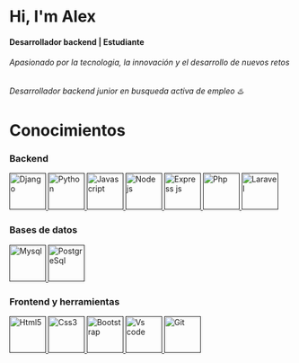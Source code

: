 # Hi, I'm Alex

#### Desarrollador backend | Estudiante
###### Apasionado por la tecnologia, la innovación y el desarrollo de nuevos retos
###### Desarrollador backend junior en busqueda *activa* de empleo ♨️

# Conocimientos
### Backend
<p align="left">
 <a href="" target="_blank"> 
  <img src="https://github.com/Aceballos15/profile/blob/master/img/django-plain-wordmark.svg" alt="Django" width="65" height="65"/> 
 </a> 
  <a href="" target="_blank"> 
  <img src="https://github.com/Aceballos15/profile/blob/master/img/python-original.svg" alt="Python" width="65" height="65"/> 
 </a>  
 <a href="" target="_blank"> 
  <img src="https://github.com/Aceballos15/profile/blob/master/img/javascript-original.svg" alt="Javascript" width="65" height="65"/> 
 </a> 
   <a href="" target="_blank"> 
  <img src="https://github.com/Aceballos15/profile/blob/master/img/nodejs-original-wordmark.svg" alt="Node js" width="65" height="65"/> 
 </a> 
   <a href="" target="_blank"> 
  <img src="https://github.com/Aceballos15/profile/blob/master/img/express-original-wordmark.svg" alt="Express js" width="65" height="65"/> 
 </a> 
   <a href="" target="_blank"> 
  <img src="https://github.com/Aceballos15/profile/blob/master/img/php-original.svg" alt="Php" width="65" height="65"/> 
 </a> 
   <a href="" target="_blank"> 
  <img src="https://github.com/Aceballos15/profile/blob/master/img/laravel-plain.svg" alt="Laravel" width="65" height="65"/> 
 </a> 
</p>  
  
### Bases de datos
                                                                                                                          
<p align="left">
 <a href="" target="_blank"> 
  <img src="https://github.com/Aceballos15/profile/blob/master/img/mysql-original-wordmark.svg" alt="Mysql" width="65" height="65"/> 
 </a> 
   <a href="" target="_blank"> 
  <img src="https://github.com/Aceballos15/profile/blob/master/img/postgresql-original-wordmark.svg" alt="PostgreSql" width="65" height="65"/> 
 </a>                                                                                                                              
</p>


### Frontend y herramientas
<p align="left">
 <a href="" target="_blank"> 
  <img src="https://github.com/Aceballos15/profile/blob/master/img/html5-original.svg" alt="Html5" width="65" height="65"/> 
 </a> 
<a href="" target="_blank"> 
  <img src="https://github.com/Aceballos15/profile/blob/master/img/css3-original.svg" alt="Css3" width="65" height="65"/> 
 </a> 
<a href="" target="_blank"> 
  <img src="https://github.com/Aceballos15/profile/blob/master/img/bootstrap-original-wordmark.svg" alt="Bootstrap" width="65" height="65"/> 
 </a> 
<a href="" target="_blank"> 
  <img src="https://github.com/Aceballos15/profile/blob/master/img/vscode-original.svg" alt="Vs code" width="65" height="65"/> 
 </a> 
<a href="" target="_blank"> 
  <img src="https://github.com/Aceballos15/profile/blob/master/img/git-original.svg" alt="Git" width="65" height="65"/> 
 </a> 
</p>                                                                                                                          
                                                                                                                          
                                                                                                                          
